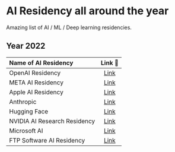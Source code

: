 # AI Residency all around the year
Amazing list of AI / ML / Deep learning residencies. 

## Year 2022

| Name of AI Residency | Link 🔗 | 
| :--- | :---: |
| OpenAI Residency | [Link](https://openai.com/blog/openai-residency/) | 
| META AI Residency  | [Link](https://www.facebookcareers.com/jobs/221246603377392/) |
| Apple AI Residency | [Link](https://machinelearning.apple.com/updates/aiml-residency-program-application-2022) | 
| Anthropic | [Link](https://openai.com/blog/openai-residency/) | 
| Hugging Face | [Link](https://huggingface.co/blog/ai-residency) | 
| NVIDIA AI Research Residency | [Link](https://www.nvidia.com/en-us/research/ai-research-residency/) | 
| Microsoft AI | [Link](https://www.microsoft.com/en-us/research/academic-program/microsoft-ai-residency-program/) | 
| FTP Software AI Residency | [Link](https://ai.fpt-software.com/ai-residency/)










